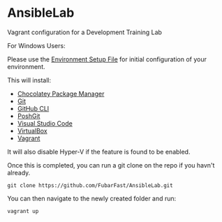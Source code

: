 # AnsibleLab
Vagrant configuration for a Development Training Lab

For Windows Users:

Please use the [Environment Setup File](https://github.com/FubarFast/AnsibleLab/blob/main/envsetup.ps1) for initial configuration of your environment.  

This will install:
- [Chocolatey Package Manager](https://chocolatey.org/)
- [Git](https://git-scm.com/)
- [GitHub CLI](https://cli.github.com/)
- [PoshGit](https://github.com/dahlbyk/posh-git)
- [Visual Studio Code](https://code.visualstudio.com/)
- [VirtualBox](https://www.virtualbox.org/)
- [Vagrant](https://www.vagrantup.com/)

It will also disable Hyper-V if the feature is found to be enabled.

Once this is completed, you can run a git clone on the repo if you havn't already.
```
git clone https://github.com/FubarFast/AnsibleLab.git
```
You can then navigate to the newly created folder and run:
```
vagrant up
```